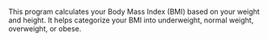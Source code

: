 This program calculates your Body Mass Index (BMI) based on your weight and height. It helps categorize your BMI into underweight, normal weight, overweight, or obese.

